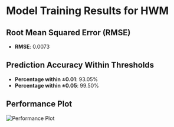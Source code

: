 # Model Training Results for HWM

## Root Mean Squared Error (RMSE)
- **RMSE**: 0.0073

## Prediction Accuracy Within Thresholds
- **Percentage within ±0.01**: 93.05%
- **Percentage within ±0.05**: 99.50%

## Performance Plot
![Performance Plot](../imgs/HWM.png)
